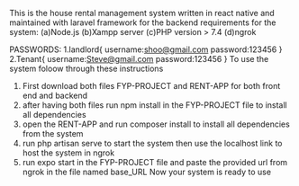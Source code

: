 This is the house rental management system written in react native and maintained with laravel framework for the backend
requirements for the system:
(a)Node.js
(b)Xampp server
(c)PHP version > 7.4
(d)ngrok

PASSWORDS:
1.landlord{
    username:shoo@gmail.com
    password:123456
}
2.Tenant{
    username:Steve@gmail.com
    password:123456
}
To use the system foloow through these instructions

1. First download both files FYP-PROJECT and RENT-APP for both front end and backend
2. after having both files run npm install in the FYP-PROJECT file to install all dependencies 
3. open the RENT-APP and run composer install to install all dependencies from the system
4. run php artisan serve to start the system then use the localhost link to host the system in ngrok 
5. run expo start in the FYP-PROJECT file and paste the provided url from ngrok in the file named base_URL 
Now your system is ready to use